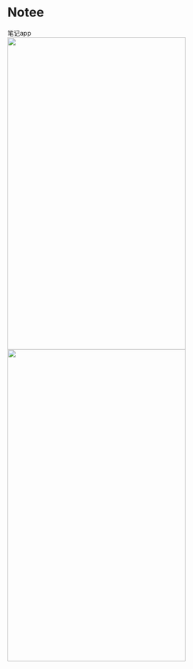 # Notee

笔记app</br>
<img src="http://ww1.sinaimg.cn/mw690/e2b53ca0gy1ffztlydnuuj21401z41h9.jpg" width="400" height="700"/>
<img src="http://ww1.sinaimg.cn/mw690/e2b53ca0gy1ffztmk8rasj21401z4jw1.jpg" width="400" height="700"/>
